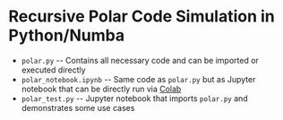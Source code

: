# Recursive Polar Code Simulation in Python/Numba
- `polar.py` -- Contains all necessary code and can be imported or executed directly
- `polar_notebook.ipynb` -- Same code as `polar.py` but as Jupyter notebook that can be directly run via [Colab](https://githubtocolab.com/henrypfister/polar_intro/blob/main/code/python/polar_notebook.ipynb)
- `polar_test.py` -- Jupyter notebook that imports `polar.py` and demonstrates some use cases
